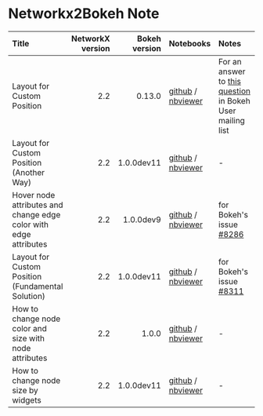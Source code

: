 # Networkx2Bokeh Note

| Title | NetworkX version| Bokeh version | Notebooks | Notes |
|:------|---------:|--------:|:----------|:------|
| Layout for Custom Position| 2.2 | 0.13.0 | [github](https://github.com/komo-fr/networkx2bokeh_note/blob/master/notebooks/networkx2bokeh_layout_for_custom_position.ipynb) / [nbviewer](http://nbviewer.jupyter.org/github/komo-fr/networkx2bokeh_note/blob/master/notebooks/networkx2bokeh_layout_for_custom_position.ipynb)| For an answer to [this question](https://groups.google.com/a/continuum.io/forum/#!topic/bokeh/BvxJiwEu1kw) in Bokeh User mailing list |
| Layout for Custom Position (Another Way) | 2.2 | 1.0.0dev11 | [github](https://github.com/komo-fr/networkx2bokeh_note/blob/master/notebooks/use_function_return_layout.ipynb) / [nbviewer](http://nbviewer.jupyter.org/github/komo-fr/networkx2bokeh_note/blob/master/notebooks/use_function_return_layout.ipynb)| - |
| Hover node attributes and change edge color with edge attributes | 2.2 | 1.0.0dev9  | [github](https://github.com/komo-fr/networkx2bokeh_note/blob/master/notebooks/graph_example_using_node_and_edge_attributes.ipynb) / [nbviewer](http://nbviewer.jupyter.org/github/komo-fr/networkx2bokeh_note/blob/master/notebooks/graph_example_using_node_and_edge_attributes.ipynb)| for Bokeh's issue [#8286](https://github.com/bokeh/bokeh/issues/8286) |
| Layout for Custom Position (Fundamental Solution) | 2.2 | 1.0.0dev11  | [github](https://github.com/komo-fr/networkx2bokeh_note/blob/master/notebooks/draft_from_networkx_for_fixed_layout.ipynb) / [nbviewer](http://nbviewer.jupyter.org/github/komo-fr/networkx2bokeh_note/blob/master/notebooks/draft_from_networkx_for_fixed_layout.ipynb)| for Bokeh's issue [#8311](https://github.com/bokeh/bokeh/issues/8311) |
| How to change node color and size with node attributes | 2.2 | 1.0.0  | [github](https://github.com/komo-fr/networkx2bokeh_note/blob/master/notebooks/how_to_change_color_and_size.ipynb) / [nbviewer](http://nbviewer.jupyter.org/github/komo-fr/networkx2bokeh_note/blob/master/notebooks/how_to_change_color_and_size.ipynb)| - |
| How to change node size by widgets | 2.2 | 1.0.0dev11  | [github](https://github.com/komo-fr/networkx2bokeh_note/blob/master/notebooks/how_change_node_size_by_widgets.ipynb) / [nbviewer](http://nbviewer.jupyter.org/github/komo-fr/networkx2bokeh_note/blob/master/notebooks/how_change_node_size_by_widgets.ipynb)| - |
